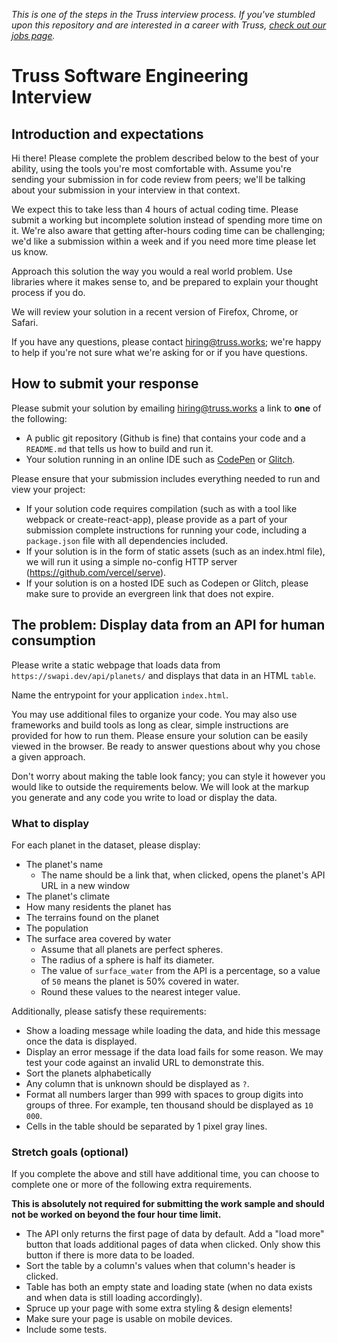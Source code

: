 _This is one of the steps in the Truss interview process. If you've
stumbled upon this repository and are interested in a career with
Truss, [check out our jobs page](https://truss.works/jobs)._

# Truss Software Engineering Interview

## Introduction and expectations

Hi there! Please complete the problem described below to the best of
your ability, using the tools you're most comfortable with. Assume
you're sending your submission in for code review from peers;
we'll be talking about your submission in your interview in that
context.

We expect this to take less than 4 hours of actual coding time. Please
submit a working but incomplete solution instead of spending more time
on it. We're also aware that getting after-hours coding time can be
challenging; we'd like a submission within a week and if you need more
time please let us know.

Approach this solution the way you would a real world problem. Use
libraries where it makes sense to, and be prepared to explain your
thought process if you do.

We will review your solution in a recent version of Firefox, Chrome, or Safari.

If you have any questions, please contact [hiring@truss.works](mailto:hiring@truss.works); we're
happy to help if you're not sure what we're asking for or if you have
questions.

## How to submit your response

Please submit your solution by emailing [hiring@truss.works](mailto:hiring@truss.works) a link to **one** of the following:

-   A public git repository (Github is fine) that contains your code and a `README.md` that tells us how to build and run it.
-   Your solution running in an online IDE such as [CodePen](https://codepen.io) or [Glitch](https://glitch.com).

Please ensure that your submission includes everything needed to run and view your project:

-   If your solution code requires compilation (such as with a tool like webpack or create-react-app),
    please provide as a part of your submission complete instructions for running your code, including
    a `package.json` file with all dependencies included.
-   If your solution is in the form of static assets (such as an index.html file), we will run it
    using a simple no-config HTTP server (<https://github.com/vercel/serve>).
-   If your solution is on a hosted IDE such as Codepen or Glitch, please make sure to
    provide an evergreen link that does not expire.

## The problem: Display data from an API for human consumption

Please write a static webpage that loads data from `https://swapi.dev/api/planets/` and displays that data
in an HTML `table`.

Name the entrypoint for your application `index.html`.

You may use additional files to organize your code. You may also use frameworks and build tools as long as clear, simple instructions are provided for how to run them. Please ensure your solution can be easily viewed in the browser. Be ready to answer questions about why you chose a given approach.

Don't worry about making the table look fancy; you can style it however you
would like to outside the requirements below. We will look at the markup you
generate and any code you write to load or display the data.

### What to display

For each planet in the dataset, please display:

-   The planet's name
    -   The name should be a link that, when clicked, opens the planet's API URL in a new window
-   The planet's climate
-   How many residents the planet has
-   The terrains found on the planet
-   The population
-   The surface area covered by water
    -   Assume that all planets are perfect spheres.
    -   The radius of a sphere is half its diameter.
    -   The value of `surface_water` from the API is a percentage, so a value of `50` means the planet is 50% covered in water.
    -   Round these values to the nearest integer value.

Additionally, please satisfy these requirements:

-   Show a loading message while loading the data, and hide this message once the data is displayed.
-   Display an error message if the data load fails for some reason. We may test your code against an invalid URL to demonstrate this.
-   Sort the planets alphabetically
-   Any column that is unknown should be displayed as `?`.
-   Format all numbers larger than 999 with spaces to group digits into groups of three.
    For example, ten thousand should be displayed as `10 000`.
-   Cells in the table should be separated by 1 pixel gray lines.

### Stretch goals (optional)

If you complete the above and still have additional time, you can choose to complete one or more of the following extra requirements.

**This is absolutely not required for submitting the work sample and should not be worked on beyond the four hour time limit.**

-   The API only returns the first page of data by default. Add a "load more" button that
    loads additional pages of data when clicked. Only show this button if there is more data to be loaded.
-   Sort the table by a column's values when that column's header is clicked.
-   Table has both an empty state and loading state (when no data exists and when data is still loading accordingly).
-   Spruce up your page with some extra styling & design elements!
-   Make sure your page is usable on mobile devices.
-   Include some tests.
